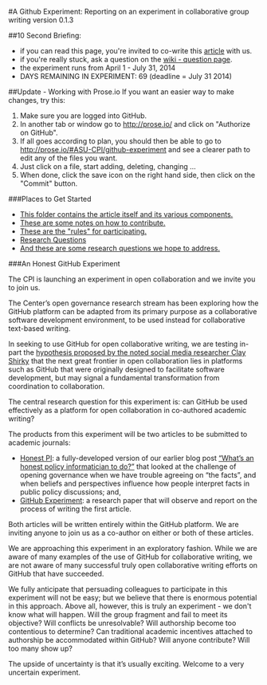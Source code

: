 #A Github Experiment: Reporting on an experiment in collaborative group writing
version 0.1.3

##10 Second Briefing:
- if you can read this page, you're invited to co-write this [article](https://github.com/ASU-CPI/github-experiment/tree/master/article) with us.
- if you're really stuck, ask a question on the [wiki - question page](https://github.com/ASU-CPI/honest-pi/wiki/Questions).
- the experiment runs from April 1 - July 31, 2014 
- DAYS REMAINING IN EXPERIMENT: 69 (deadline = July 31 2014) 

##Update - Working with Prose.io
If you want an easier way to make changes, try this: 

1. Make sure you are logged into GitHub.
2. In another tab or window go to http://prose.io/ and click on "Authorize on GitHub". 
3. If all goes according to plan, you should then be able to go to http://prose.io/#ASU-CPI/github-experiment and see a clearer path to edit any of the files you want. 
4. Just click on a file, start adding, deleting, changing ... 
5. When done, click the save icon on the right hand side, then click on the "Commit" button. 

###Places to Get Started
- [This folder contains the article itself and its various components.](https://github.com/ASU-CPI/github-experiment/tree/master/article)
- [These are some notes on how to contribute.](https://github.com/ASU-CPI/github-experiment/blob/master/contributing.md)
- [These are the "rules" for participating.](https://github.com/ASU-CPI/github-experiment/blob/master/rules.md)
- [Research Questions](https://github.com/ASU-CPI/github-experiment/blob/master/researchquestions.md)
- [And these are some research questions we hope to address.](https://github.com/ASU-CPI/github-experiment/blob/master/licensing.md)

###An Honest GitHub Experiment

The CPI is launching an experiment in open collaboration and we invite you to join us.

The Center’s open governance research stream has been exploring how the GitHub platform can be adapted from its primary purpose as a collaborative software development environment, to be used instead for collaborative text-based writing. 

In seeking to use GitHub for open collaborative writing, we are testing in-part the [hypothesis proposed by the noted social media researcher Clay Shirky](http://youtu.be/CEN4XNth61o?t=14m52s) that the next great frontier in open collaboration lies in platforms such as GitHub that were originally designed to facilitate software development, but may signal a fundamental transformation from coordination to collaboration. 

The central research question for this experiment is: can GitHub be used effectively as a platform for open collaboration in co-authored academic writing? 

The products from this experiment will be two articles to be submitted to academic journals: 
- [Honest PI](https://github.com/ASU-CPI/honest-pi): a fully-developed version of our earlier blog post [“What’s an honest policy informatician to do?”](http://cpi.asu.edu/whats-honest-policy-informatician-do) that looked at the challenge of opening governance when we have trouble agreeing on “the facts”, and when beliefs and perspectives influence how people interpret facts in public policy discussions; and, 
- [GitHub Experiment](https://github.com/ASU-CPI/github-experiment): a research paper that will observe and report on the process of writing the first article. 

Both articles will be written entirely within the GitHub platform. We are inviting anyone to join us as a co-author on either or both of these articles. 

We are approaching this experiment in an exploratory fashion. While we are aware of many examples of the use of GitHub for collaborative writing, we are not aware of many successful truly open collaborative writing efforts on GitHub that have succeeded.

We fully anticipate that persuading colleagues to participate in this experiment will not be easy; but we believe that there is enormous potential in this approach. Above all, however, this is truly an experiment - we don't know what will happen. Will the group fragment and fail to meet its objective? Will conflicts be unresolvable? Will authorship become too contentious to determine? Can traditional academic incentives attached to authorship be accommodated within GitHub? Will anyone contribute? Will too many show up?

The upside of uncertainty is that it’s usually exciting. Welcome to a very uncertain experiment.
